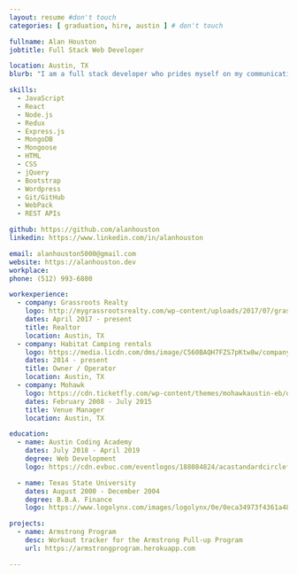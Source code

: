 ```yaml
---
layout: resume #don't touch
categories: [ graduation, hire, austin ] # don't touch

fullname: Alan Houston
jobtitle: Full Stack Web Developer

location: Austin, TX
blurb: "I am a full stack developer who prides myself on my communication skills, multitasking and organizational proficiency. I love learning and enjoy keeping myself and my peers focused, motivated, and in good spirits!"

skills:
  - JavaScript
  - React
  - Node.js
  - Redux
  - Express.js
  - MongoDB
  - Mongoose
  - HTML
  - CSS
  - jQuery
  - Bootstrap
  - Wordpress
  - Git/GitHub
  - WebPack
  - REST APIs

github: https://github.com/alanhouston
linkedin: https://www.linkedin.com/in/alanhouston

email: alanhouston5000@gmail.com
website: https://alanhouston.dev
workplace:
phone: (512) 993-6800

workexperience:
  - company: Grassroots Realty
    logo: http://mygrassrootsrealty.com/wp-content/uploads/2017/07/grassroots-yard-sign-1200-fadedbottom.jpg
    dates: April 2017 - present
    title: Realtor
    location: Austin, TX
  - company: Habitat Camping rentals
    logo: https://media.licdn.com/dms/image/C560BAQH7FZS7pKtw8w/company-logo_100_100/0?e=2159024400&v=beta&t=32g8sRAIrIltzSYm7VXmzAusoFv4sUrsqTbjNWaUMM4
    dates: 2014 - present
    title: Owner / Operator
    location: Austin, TX
  - company: Mohawk
    logo: https://cdn.ticketfly.com/wp-content/themes/mohawkaustin-eb/og-logo.png
    dates: February 2008 - July 2015
    title: Venue Manager
    location: Austin, TX

education:
  - name: Austin Coding Academy
    dates: July 2018 - April 2019
    degree: Web Development
    logo: https://cdn.evbuc.com/eventlogos/188084824/acastandardcirclefullname.png

  - name: Texas State University
    dates: August 2000 - December 2004
    degree: B.B.A. Finance
    logo: https://www.logolynx.com/images/logolynx/0e/0eca34973f4361a486c2683ab6f018db.jpeg

projects:
  - name: Armstrong Program
    desc: Workout tracker for the Armstrong Pull-up Program
    url: https://armstrongprogram.herokuapp.com

---
```

